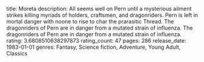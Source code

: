 title: Moreta
description: All seems well on Pern until a mysterious ailment strikes killing myriads of holders, craftsmen, and dragonriders. Pern is left in mortal danger with noone to rise to char the prarasitic Thread. The dragonriders of Pern are in danger from a mutated strain of influenza. The dragonriders of Pern are in danger from a mutated strain of influenza.
rating: 3.6808510638297873
rating_count: 47
pages: 286
release_date: 1983-01-01
genres: Fantasy, Science fiction, Adventure, Young Adult, Classics